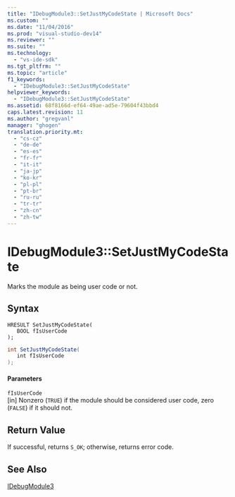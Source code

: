 ```yaml
---
title: "IDebugModule3::SetJustMyCodeState | Microsoft Docs"
ms.custom: ""
ms.date: "11/04/2016"
ms.prod: "visual-studio-dev14"
ms.reviewer: ""
ms.suite: ""
ms.technology: 
  - "vs-ide-sdk"
ms.tgt_pltfrm: ""
ms.topic: "article"
f1_keywords: 
  - "IDebugModule3::SetJustMyCodeState"
helpviewer_keywords: 
  - "IDebugModule3::SetJustMyCodeState"
ms.assetid: 68f8166d-ef64-49ae-ad5e-79604f43bbd4
caps.latest.revision: 11
ms.author: "gregvanl"
manager: "ghogen"
translation.priority.mt: 
  - "cs-cz"
  - "de-de"
  - "es-es"
  - "fr-fr"
  - "it-it"
  - "ja-jp"
  - "ko-kr"
  - "pl-pl"
  - "pt-br"
  - "ru-ru"
  - "tr-tr"
  - "zh-cn"
  - "zh-tw"
---
```

# IDebugModule3::SetJustMyCodeState
Marks the module as being user code or not.  
  
## Syntax  
  
```cpp#  
HRESULT SetJustMyCodeState(  
   BOOL fIsUserCode  
);  
```  
  
```c#  
int SetJustMyCodeState(  
   int fIsUserCode  
);  
```  
  
#### Parameters  
 `fIsUserCode`  
 [in] Nonzero (`TRUE`) if the module should be considered user code, zero (`FALSE`) if it should not.  
  
## Return Value  
 If successful, returns `S_OK`; otherwise, returns error code.  
  
## See Also  
 [IDebugModule3](../../../extensibility/debugger/reference/idebugmodule3.md)